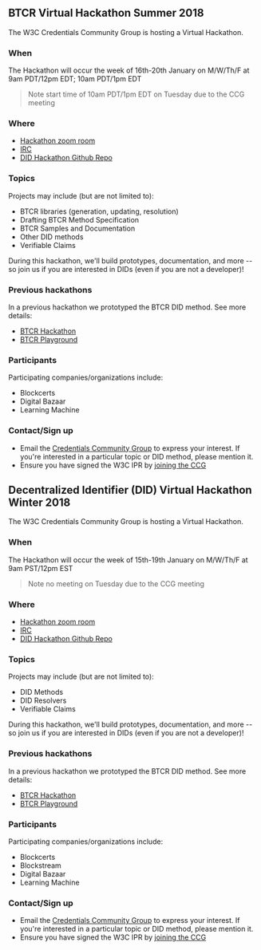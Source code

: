 ## BTCR Virtual Hackathon Summer 2018

The W3C Credentials Community Group is hosting a Virtual Hackathon.

### When

The Hackathon will occur the week of 16th-20th January on M/W/Th/F at 9am PDT/12pm EDT; 10am PDT/1pm EDT

> Note start time of 10am PDT/1pm EDT on Tuesday due to the CCG meeting

### Where

- [Hackathon zoom room](https://blockstream.zoom.us/my/christophera) 
- [IRC](http://irc.w3.org/?channels=ccg)
- [DID Hackathon Github Repo](https://github.com/w3c-ccg/did-hackathon-2018)

### Topics

Projects may include (but are not limited to):
- BTCR libraries (generation, updating, resolution)
- Drafting BTCR Method Specification
- BTCR Samples and Documentation
- Other DID methods
- Verifiable Claims

During this hackathon, we'll build prototypes, documentation, and more -- so join us if you are interested in DIDs (even if you are not a developer)!

### Previous hackathons

In a previous hackathon we prototyped the BTCR DID method. See more details:

- [BTCR Hackathon](https://github.com/WebOfTrustInfo/btcr-hackathon)
- [BTCR Playground](https://weboftrustinfo.github.io/btcr-tx-playground.github.io/)

### Participants

Participating companies/organizations include:
- Blockcerts
- Digital Bazaar
- Learning Machine

### Contact/Sign up

- Email the [Credentials Community Group](mailto:public-credentials@w3.org) to express your interest. If you're interested in a particular topic or DID method, please mention it.
- Ensure you have signed the W3C IPR by [joining the CCG](https://www.w3.org/community/wp-login.php?redirect_to=%2Fcommunity%2Fcredentials%2Fjoin)


## Decentralized Identifier (DID) Virtual Hackathon Winter 2018

The W3C Credentials Community Group is hosting a Virtual Hackathon.

### When

The Hackathon will occur the week of 15th-19th January on M/W/Th/F at 9am PST/12pm EST

> Note no meeting on Tuesday due to the CCG meeting

### Where

- [Hackathon zoom room](https://blockstream.zoom.us/my/christophera) 
- [IRC](http://irc.w3.org/?channels=ccg)
- [DID Hackathon Github Repo](https://github.com/w3c-ccg/did-hackathon-2018)

### Topics

Projects may include (but are not limited to):
- DID Methods
- DID Resolvers
- Verifiable Claims

During this hackathon, we'll build prototypes, documentation, and more -- so join us if you are interested in DIDs (even if you are not a developer)!

### Previous hackathons

In a previous hackathon we prototyped the BTCR DID method. See more details:

- [BTCR Hackathon](https://github.com/WebOfTrustInfo/btcr-hackathon)
- [BTCR Playground](https://weboftrustinfo.github.io/btcr-tx-playground.github.io/)

### Participants

Participating companies/organizations include:
- Blockcerts
- Blockstream
- Digital Bazaar
- Learning Machine

### Contact/Sign up

- Email the [Credentials Community Group](mailto:public-credentials@w3.org) to express your interest. If you're interested in a particular topic or DID method, please mention it.
- Ensure you have signed the W3C IPR by [joining the CCG](https://www.w3.org/community/wp-login.php?redirect_to=%2Fcommunity%2Fcredentials%2Fjoin)
